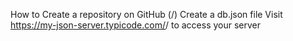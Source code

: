 How to
Create a repository on GitHub (<your-username>/<your-repo>)
Create a db.json file
Visit https://my-json-server.typicode.com/<your-username>/<your-repo> to access your server
